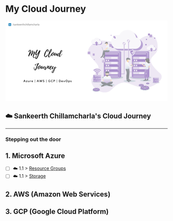 # My Cloud Journey
<p align="center"> 
  <img src="https://github.com/Sankeerth-Chillamcharla/mycloudjourney/blob/main/MY%20Cloud%20Joureny.png?raw=true">
</p> 

##  ☁️ Sankeerth Chillamcharla's Cloud Journey
---------------------------------------------------------------------------------------------------------------------------------------------------------------------------
### Stepping out the door

## 1. Microsoft Azure

- [ ] ☁️ 1.1 > [Resource Groups](https://github.com/Sankeerth-Chillamcharla/Azure/tree/main/Resource%20Group)
- [ ] ☁️ 1.1 > [Storage](https://github.com/Sankeerth-Chillamcharla/Azure/blob/85536b355e0675db7a7b7f8554e88a29ce5303fc/Storage/Readme.md)

## 2. AWS (Amazon Web Services) 

## 3. GCP (Google Cloud Platform) 
